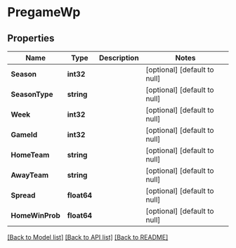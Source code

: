 # PregameWp

## Properties
Name | Type | Description | Notes
------------ | ------------- | ------------- | -------------
**Season** | **int32** |  | [optional] [default to null]
**SeasonType** | **string** |  | [optional] [default to null]
**Week** | **int32** |  | [optional] [default to null]
**GameId** | **int32** |  | [optional] [default to null]
**HomeTeam** | **string** |  | [optional] [default to null]
**AwayTeam** | **string** |  | [optional] [default to null]
**Spread** | **float64** |  | [optional] [default to null]
**HomeWinProb** | **float64** |  | [optional] [default to null]

[[Back to Model list]](../README.md#documentation-for-models) [[Back to API list]](../README.md#documentation-for-api-endpoints) [[Back to README]](../README.md)

